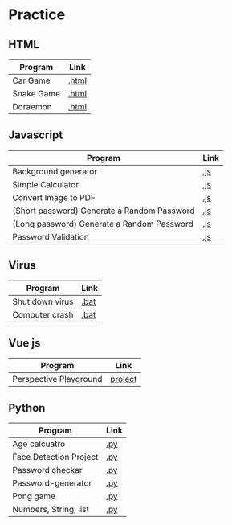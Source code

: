 # Practice

## HTML
Program | Link
-- | --
Car Game | [.html](https://github.com/jatinkoli/Practice/blob/master/HTML/Car%20Game/car%20game.html)
Snake Game | [.html](https://github.com/jatinkoli/Practice/blob/master/HTML/Snake%20Game/Snake%20game.html)
Doraemon | [.html](https://github.com/jatinkoli/Practice/tree/master/HTML/Doraemon)
## Javascript
Program | Link
-- | --
Background generator | [.js](https://github.com/jatinkoli/Practice/tree/master/Javascript/Background%20generator)
Simple Calculator  | [.js](https://github.com/jatinkoli/Practice/tree/master/Javascript/Simple%20Calculator%20using%20HTML%2C%20CSS%2CJS)
Convert Image to PDF  | [.js](https://github.com/jatinkoli/Practice/blob/master/Javascript/Convert%20Image%20to%20PDF/index.html)
(Short password) Generate a Random Password | [.js](https://github.com/jatinkoli/Practice/tree/master/Javascript/(Short%20password)%20Generate%20a%20Random%20Password)
(Long password) Generate a Random Password | [.js](https://github.com/jatinkoli/Practice/tree/master/Javascript/(Long%20password)%20Generate%20a%20Random%20Password)
Password Validation | [.js](https://github.com/jatinkoli/Practice/tree/master/Javascript/Password%20Validation)
## Virus
Program | Link
-- | --
Shut down virus | [.bat](https://github.com/jatinkoli/Practice/blob/master/Virus/love.bat)
Computer crash | [.bat](https://github.com/jatinkoli/Practice/blob/master/Virus/Computer%20crash.bat)

## Vue js
Program | Link
-- | --
Perspective Playground | [project](https://github.com/jatinkoli/Practice/tree/master/Vue/Perspective%20Playground)

## Python
Program | Link
-- | --
Age calcuatro | [.py](https://github.com/jatinkoli/Practice/blob/master/python/Age%20calcuatro/main.py)
Face Detection Project | [.py](https://github.com/jatinkoli/Practice/tree/master/python/Face%20Detection%20Project)
Password checkar | [.py](https://github.com/jatinkoli/Practice/blob/master/python/Password%20checkar/main.py)
Password-generator | [.py](https://github.com/jatinkoli/Practice/blob/master/python/Password-generator/main.py)
Pong game| [.py]()
Numbers, String, list | [.py](https://github.com/jatinkoli/Practice/blob/master/python/numbers%2C%20String%2C%20list/Untitled.ipynb)